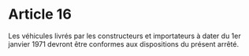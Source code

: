 # Article 16

Les véhicules livrés par les constructeurs et importateurs à dater du 1er janvier 1971 devront être conformes aux dispositions du présent arrêté.
